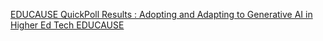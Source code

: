 [EDUCAUSE QuickPoll Results : Adopting and Adapting to Generative AI in Higher Ed Tech   EDUCAUSE](https://qi.tc/qi/112745)